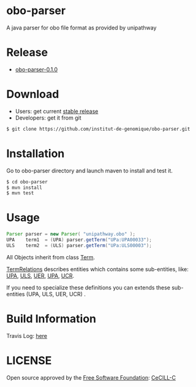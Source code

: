 obo-parser
==========

A java parser for obo file format as provided by unipathway

Release
=======

- [obo-parser-0.1.0](https://github.com/institut-de-genomique/obo-parser/archive/obo-parser-0.1.0.zip)

Download
========

- Users: get current [stable release](https://github.com/institut-de-genomique/obo-parser/archive/v0.1.0.zip)
- Developers: get it from git


```bash
$ git clone https://github.com/institut-de-genomique/obo-parser.git
````

Installation
============

Go to obo-parser directory and launch maven to install and test it.

```bash
$ cd obo-parser
$ mvn install
$ mvn test
```

Usage
=====

````java
Parser parser = new Parser( "unipathway.obo" );
UPA    term1  = (UPA) parser.getTerm("UPa:UPA00033");
ULS    term2  = (ULS) parser.getTerm("UPa:ULS00003");
````

All Objects inherit from class [Term](src/main/java/fr/cea/ig/obo/model/Term.java).

[TermRelations](src/main/java/fr/cea/ig/obo/model/Term.java) describes entities which contains some sub-entities, like: [UPA](src/main/java/fr/cea/ig/obo/model/UPA.java), [ULS](src/main/java/fr/cea/ig/obo/model/ULS.java), [UER](src/main/java/fr/cea/ig/obo/model/ULS.java), [UPA](src/main/java/fr/cea/ig/obo/model/UER.java), [UCR](src/main/java/fr/cea/ig/obo/model/UCR.java).

If you need to specialize these definitions you can extends these sub-entities (UPA, ULS, UER, UCR) .


Build Information
=================

Travis Log: [here](https://travis-ci.org/institut-de-genomique/obo-parser)

LICENSE
=======

Open source approved by the [Free Software Foundation](https://www.fsf.org/): [CeCILL-C](LICENSE)